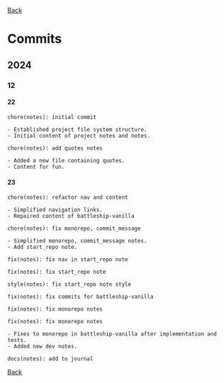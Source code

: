 [Back](index.md)

# Commits

## 2024

### 12

#### 22

```plaintext
chore(notes): initial commit

- Established project file system structure.
- Initial content of project notes and notes.
```

```plaintext
chore(notes): add quotes notes

- Added a new file containing quotes.
- Content for fun.
```

#### 23

```plaintext
chore(notes): refactor nav and content

- Simplified navigation links.
- Repaired content of battleship-vanilla
```

```plaintext
chore(notes): fix monorepo, commit_message

- Simplified monorepo, commit_message notes.
- Add start_repo note.
```

```plaintext
fix(notes): fix nav in start_repo note
```

```plaintext
fix(notes): fix start_repo note
```

```plaintext
style(notes): fix start_repo note style
```

```plaintext
fix(notes): fix commits for battleship-vanilla
```

```plaintext
fix(notes): fix monorepo notes
```

```plaintext
fix(notes): fix monorepo notes

- Fixes to monorepo in battleship-vanilla after implementation and tests.
- Added new dev notes.
```

```plaintext
docs(notes): add to journal
```

[Back](index.md)

